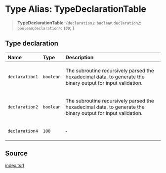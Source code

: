 # Type Alias: TypeDeclarationTable

> **TypeDeclarationTable**: \{`declaration1`: `boolean`;`declaration2`: `boolean`;`declaration4`: `100`; \}

## Type declaration

<table>
<thead>
<tr>
<th align="left">Name</th>
<th align="left">Type</th>
<th align="left">Description</th>
</tr>
</thead>
<tbody>
<tr>
<td>

`declaration1`

</td>
<td>

`boolean`

</td>
<td>

The subroutine recursively parsed the hexadecimal data.
to generate the binary output for input validation.

</td>
</tr>
<tr>
<td>

`declaration2`

</td>
<td>

`boolean`

</td>
<td>

The subroutine recursively parsed the hexadecimal data.
to generate the binary output for input validation.

</td>
</tr>
<tr>
<td>

`declaration4`

</td>
<td>

`100`

</td>
<td>

&hyphen;

</td>
</tr>
</tbody>
</table>

## Source

[index.ts:1](http://source-url)
